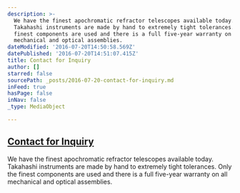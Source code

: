 ```yaml
---
description: >-
  We have the finest apochromatic refractor telescopes available today.
  Takahashi instruments are made by hand to extremely tight tolerances. Only the
  finest components are used and there is a full five-year warranty on all
  mechanical and optical assemblies.
dateModified: '2016-07-20T14:50:58.569Z'
datePublished: '2016-07-20T14:51:07.415Z'
title: Contact for Inquiry
author: []
starred: false
sourcePath: _posts/2016-07-20-contact-for-inquiry.md
inFeed: true
hasPage: false
inNav: false
_type: MediaObject

---
```

## [Contact for Inquiry][0]

We have the finest apochromatic refractor telescopes available today. Takahashi instruments are made by hand to extremely tight tolerances. Only the finest components are used and there is a full five-year warranty on all mechanical and optical assemblies.

[0]: https://thegrid.formstack.com/forms/takahashicontact